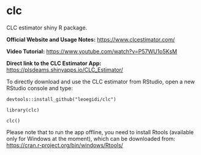 # clc

CLC estimator shiny R package.


**Official Website and Usage Notes:** <a href="url"> https://www.clcestimator.com/</a>

**Video Tutorial:** <a href="url"> https://www.youtube.com/watch?v=P57WU1o5KsM</a>

**Direct link to the CLC Estimator App:** <a href="url">https://plsdeams.shinyapps.io/CLC_Estimator/</a>


To directly download and use the CLC estimator from RStudio, open a new RStudio console and type:

`devtools::install_github("leoegidi/clc")`

`library(clc)`

`clc()`
 
 
Please note that to run the app offline, you need to install Rtools (available only for Windows at the moment), which can be downloaded from: <a href="url">https://cran.r-project.org/bin/windows/Rtools/</a>

